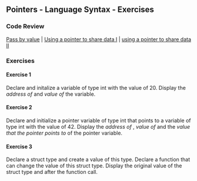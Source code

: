 ## Pointers - Language Syntax - Exercises

### Code Review

[Pass by value](../example1/example1.go) | 
[Using a pointer to share data I](../example2/example2.go) | 
[using a pointer to share data II](../example3/example3.go)

### Exercises

#### Exercise 1
Declare and initalize a variable of type int with the value of 20. Display the _address of_ and _value of_ the variable.

#### Exercise 2
Declare and initialize a pointer variable of type int that points to a variable of type int with the value of 42. Display the _address of_ , _value of_ and the _value that the pointer points to_ of the pointer variable.

#### Exercise 3
Declare a struct type and create a value of this type. Declare a function that can change the value of this struct type. Display the original value of the struct type and after the function call.
